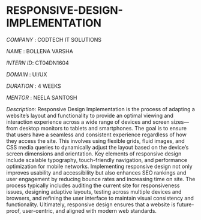 # RESPONSIVE-DESIGN-IMPLEMENTATION

*COMPANY* : CODTECH IT SOLUTIONS

*NAME* : BOLLENA VARSHA

*INTERN ID*: CT04DN1604

*DOMAIN* : UI/UX

*DURATION* : 4 WEEKS

*MENTOR* : NEELA SANTOSH

*Description*: Responsive Design Implementation is the process of adapting a website’s layout and functionality to provide an optimal viewing and interaction experience across a wide range of devices and screen sizes—from desktop monitors to tablets and smartphones. The goal is to ensure that users have a seamless and consistent experience regardless of how they access the site. This involves using flexible grids, fluid images, and CSS media queries to dynamically adjust the layout based on the device’s screen dimensions and orientation. Key elements of responsive design include scalable typography, touch-friendly navigation, and performance optimization for mobile networks. Implementing responsive design not only improves usability and accessibility but also enhances SEO rankings and user engagement by reducing bounce rates and increasing time on site. The process typically includes auditing the current site for responsiveness issues, designing adaptive layouts, testing across multiple devices and browsers, and refining the user interface to maintain visual consistency and functionality. Ultimately, responsive design ensures that a website is future-proof, user-centric, and aligned with modern web standards.
